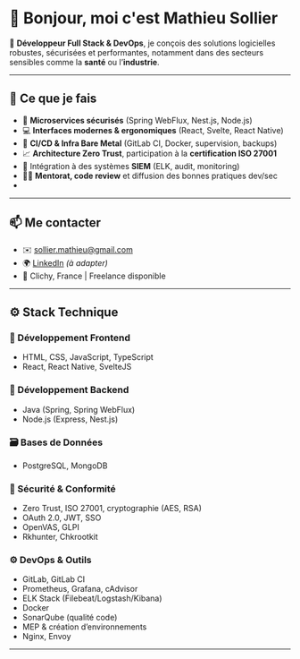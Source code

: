 # 👋 Bonjour, moi c'est Mathieu Sollier

🎯 **Développeur Full Stack & DevOps**, je conçois des solutions logicielles robustes, sécurisées et performantes, notamment dans des secteurs sensibles comme la **santé** ou l’**industrie**.

---

## 🧠 Ce que je fais

- 🔐 **Microservices sécurisés** (Spring WebFlux, Nest.js, Node.js)
- 💻 **Interfaces modernes & ergonomiques** (React, Svelte, React Native)
- 🧰 **CI/CD & Infra Bare Metal** (GitLab CI, Docker, supervision, backups)
- 📈 **Architecture Zero Trust**, participation à la **certification ISO 27001**
- 🔧 Intégration à des systèmes **SIEM** (ELK, audit, monitoring)
- 🧑‍🏫 **Mentorat, code review** et diffusion des bonnes pratiques dev/sec
- 
---

## 📫 Me contacter

- ✉️ sollier.mathieu@gmail.com
- 🌍 [LinkedIn](https://www.linkedin.com/in/ton-profil) *(à adapter)*
- 📍 Clichy, France | Freelance disponible

---

## ⚙️ Stack Technique

### 🧩 Développement Frontend
- HTML, CSS, JavaScript, TypeScript
- React, React Native, SvelteJS

### 🧪 Développement Backend
- Java (Spring, Spring WebFlux)
- Node.js (Express, Nest.js)

### 🗃️ Bases de Données
- PostgreSQL, MongoDB

### 🔐 Sécurité & Conformité
- Zero Trust, ISO 27001, cryptographie (AES, RSA)
- OAuth 2.0, JWT, SSO
- OpenVAS, GLPI
- Rkhunter, Chkrootkit

### ⚙️ DevOps & Outils
- GitLab, GitLab CI
- Prometheus, Grafana, cAdvisor
- ELK Stack (Filebeat/Logstash/Kibana)
- Docker
- SonarQube (qualité code)
- MEP & création d’environnements
- Nginx, Envoy

---

